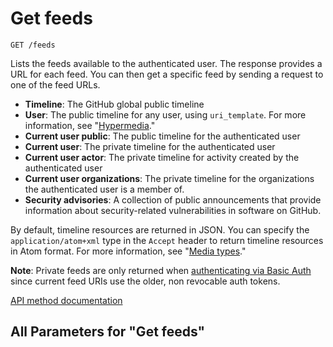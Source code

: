# Get feeds

`GET /feeds`

Lists the feeds available to the authenticated user. The response provides a URL for each feed. You can then get a specific feed by sending a request to one of the feed URLs.

*   **Timeline**: The GitHub global public timeline
*   **User**: The public timeline for any user, using `uri_template`. For more information, see "[Hypermedia](https://docs.github.com/rest/using-the-rest-api/getting-started-with-the-rest-api#hypermedia)."
*   **Current user public**: The public timeline for the authenticated user
*   **Current user**: The private timeline for the authenticated user
*   **Current user actor**: The private timeline for activity created by the authenticated user
*   **Current user organizations**: The private timeline for the organizations the authenticated user is a member of.
*   **Security advisories**: A collection of public announcements that provide information about security-related vulnerabilities in software on GitHub.

By default, timeline resources are returned in JSON. You can specify the `application/atom+xml` type in the `Accept` header to return timeline resources in Atom format. For more information, see "[Media types](https://docs.github.com/rest/using-the-rest-api/getting-started-with-the-rest-api#media-types)."

**Note**: Private feeds are only returned when [authenticating via Basic Auth](https://docs.github.com/rest/authentication/authenticating-to-the-rest-api#using-basic-authentication) since current feed URIs use the older, non revocable auth tokens.

[API method documentation](https://docs.github.com/rest/activity/feeds#get-feeds)

## All Parameters for "Get feeds"
